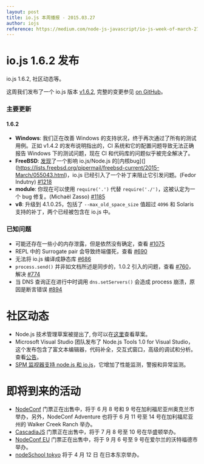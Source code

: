 ```yaml
---
layout: post
title: io.js 本周播报 - 2015.03.27
author: iojs
reference: https://medium.com/node-js-javascript/io-js-week-of-march-27th-9555f36bbb9a
---
```


# io.js 1.6.2 发布

io.js 1.6.2, 社区动态等。

这周我们发布了一个 io.js 版本 [v1.6.2](https://iojs.org/dist/v1.6.2/), 完整的变更参见 [on GitHub](https://github.com/iojs/io.js/blob/v1.x/CHANGELOG.md)。

### 主要更新

#### 1.6.2

* **Windows**: 我们正在改善 Windows 的支持状况，终于再次通过了所有的测试用例。正如 v1.4.2 的发布说明指出的，CI 系统和它的配置问题导致无法正确报告 Windows 下的测试问题，现在 CI 和代码库的问题似乎被完全解决了。
* **FreeBSD**: [发现](https://github.com/joyent/node/issues/9326)了一个影响 io.js/Node.js 的[内核bug](](https://lists.freebsd.org/pipermail/freebsd-current/2015-March/055043.html)，io.js 已经引入了一个补丁来阻止它引发问题。(Fedor Indutny) [#1218](https://github.com/iojs/io.js/pull/1218)
* **module**: 你现在可以使用 `require('.')` 代替 `require('./')`，这被认定为一个 bug 修复。(Michaël Zasso) [#1185](https://github.com/iojs/io.js/pull/1185)
* **v8**: 升级到 4.1.0.25，包括了 `--max_old_space_size` 值超过 `4096` 和 Solaris 支持的补丁，两个已经被包含在 io.js 中。

### 已知问题

* 可能还存在一些小的内存泄露，但是依然没有确定，查看 [#1075](https://github.com/iojs/io.js/issues/1075)
* REPL 中的 Surrogate pair 会导致终端僵死，查看 [#690](https://github.com/iojs/io.js/issues/690)
* 无法将 io.js 编译成静态库 [#686](https://github.com/iojs/io.js/issues/686)
* `process.send()` 并非如文档所述是同步的，1.0.2 引入的问题，查看 [#760](https://github.com/iojs/io.js/issues/760)，解决 [#774](https://github.com/iojs/io.js/issues/774)
* 当 DNS 查询正在进行中时调用 `dns.setServers()` 会造成 process 崩溃，原因是断言错误 [#894](https://github.com/iojs/io.js/issues/894)

# 社区动态

* Node.js 技术管理草案被提出了, 你可以在[这里](https://github.com/joyent/nodejs-advisory-board/pull/30)查看草案。
* Microsoft Visual Studio 团队发布了 Node.js Tools 1.0 for Visual Studio， 这个发布包含了富文本编辑器，代码补全，交互式窗口，高级的调试和分析。查看[公告](http://blogs.msdn.com/b/visualstudio/archive/2015/03/25/node-js-tools-1-0-for-visual-studio.aspx)。
* [SPM 监视器支持 node.js 和 io.js](http://blog.sematext.com/2015/03/30/nodejs-iojs-monitoring/)，它增加了性能监测，警报和异常监测。

# 即将到来的活动

* [NodeConf](http://nodeconf.com/) 门票正在出售中，将于 6 月 8 号和 9 号在加利福尼亚州奥克兰市举办，另外，NodeConf Adventure 也将于 6 月 11 号至 14 号在加利福尼亚州的 Walker Creek Ranch 举办。
* [CascadiaJS](http://2015.cascadiajs.com/) 门票正在出售中，将于 7 月 8 号至 10 号在华盛顿举办。
* [NodeConf EU](http://nodeconf.eu/) 门票正在出售中，将于 9 月 6 号至 9 号在爱尔兰的沃特福德市举办。
* [nodeSchool tokyo](http://nodejs.connpass.com/event/13182/) 将于 4 月 12 日 在日本东京举办。
